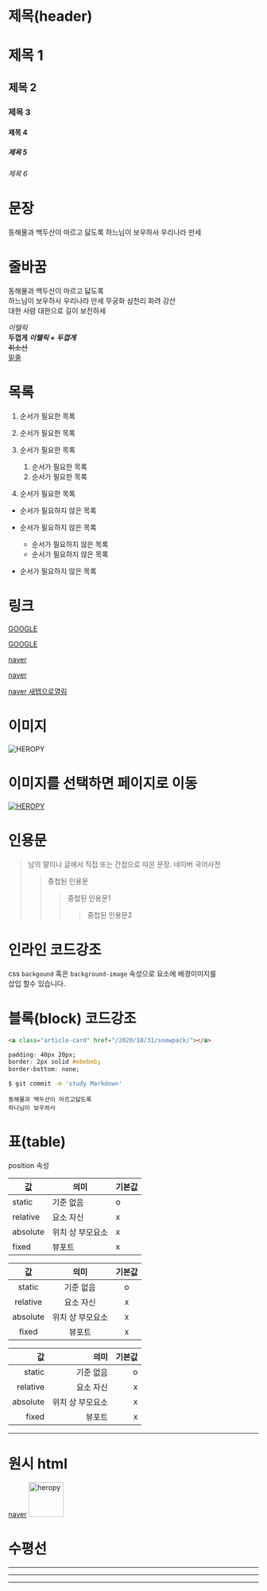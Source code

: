 # 제목(header)

# 제목 1
## 제목 2
### 제목 3
#### 제목 4
##### 제목 5
###### 제목 6

# 문장
동해물과 백두산이 마르고 닳도록
하느님이 보우하사 우리나라 만세

# 줄바꿈
동해물과 백두산이 마르고 닳도록 <br/>
하느님이 보우하사 우리나라 만세
무궁화 삼천리 화려 강산  
대한 사람 대한으로 길이 보전하세

_이텔릭_  
**두껍게**
**_이텔릭 + 두껍게_**  
~~취소선~~  
<u>밑줄</u>  

# 목록

1. 순서가 필요한 목록
1. 순서가 필요한 목록
1. 순서가 필요한 목록
    1. 순서가 필요한 목록
    1. 순서가 필요한 목록  

1. 순서가 필요한 목록

- 순서가  필요하지 않은 목록
- 순서가  필요하지 않은 목록
    - 순서가  필요하지 않은 목록
    - 순서가  필요하지 않은 목록

- 순서가  필요하지 않은 목록

# 링크
<a href="https://google.com">GOOGLE</a>

[GOOGLE](https://google.com)

<a href="https://naver.com" title="NAVER로 이동!">naver</a>

[naver](https://naver.com "NAVER로 이동!")

<a href="https://naver.com" title="NAVER로 이동!" target="_brank">naver 새탭으로열림</a>


# 이미지
![HEROPY](https://heropy.blog/css/images/logo.png)

# 이미지를 선택하면 페이지로 이동
[![HEROPY](https://heropy.blog/css/images/logo.png)](https://heropy.blog/)

# 인용문
> 남의 말이나 글에서 직접 또는 
간접으로 따온 문장.
> 네이버 국어사전
>> 중첩된 인용문
>>> 중첩된 인용문1
>>>> 중첩된 인용문2

# 인라인 코드강조 
css `backgound` 혹은
`background-image` 속성으로 요소에 배경이미지를  
삽입 할수 있습니다.

# 블록(block) 코드강조
```html
<a class="article-card" href="/2020/10/31/snowpack/"></a>
```

```css
padding: 40px 20px;
border: 2px solid #ebebeb;
border-bottom: none;
```
```bash
$ git commit -m 'study Markdown'  
```
```plaintext
동해물과 백두산이 마르고닳도록
하나님이 보우하사 
```

# 표(table)
position 속성

값 | 의미 | 기본값
--|--|--
static | 기준 없음 | o
relative | 요소 자신 | x
absolute | 위치 상 부모요소 | x
fixed | 뷰포트 | x

값 | 의미 | 기본값
:--:|:--:|:--:
static | 기준 없음 | o
relative | 요소 자신 | x
absolute | 위치 상 부모요소 | x
fixed | 뷰포트 | x

값 | 의미 | 기본값
--:|--:|--:
static | 기준 없음 | o
relative | 요소 자신 | x
absolute | 위치 상 부모요소 | x
fixed | 뷰포트 | x

---

# 원시 html

<a href="https://naver.com" title="NAVER로 이동!" target="_brank">naver</a>
<img width="70" src="https://heropy.blog/css/images/logo.png" alt="heropy">

# 수평선
--- 
***
___







